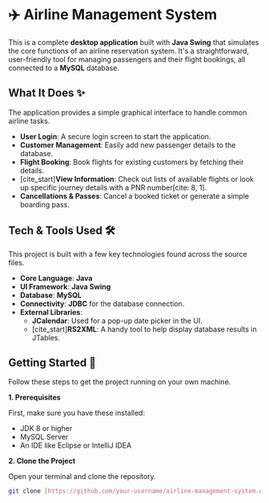 # ✈️ Airline Management System

This is a complete **desktop application** built with **Java Swing** that simulates the core functions of an airline reservation system. It's a straightforward, user-friendly tool for managing passengers and their flight bookings, all connected to a **MySQL** database.



## What It Does ✨

The application provides a simple graphical interface to handle common airline tasks.

* **User Login**: A secure login screen to start the application.
* **Customer Management**: Easily add new passenger details to the database.
* **Flight Booking**: Book flights for existing customers by fetching their details.
* [cite_start]**View Information**: Check out lists of available flights or look up specific journey details with a PNR number[cite: 8, 1].
* **Cancellations & Passes**: Cancel a booked ticket or generate a simple boarding pass.

## Tech & Tools Used 🛠️

This project is built with a few key technologies found across the source files.

* **Core Language**: **Java**
* **UI Framework**: **Java Swing**
* **Database**: **MySQL**
* **Connectivity**: **JDBC** for the database connection.
* **External Libraries**:
    * **JCalendar**: Used for a pop-up date picker in the UI.
    * [cite_start]**RS2XML**: A handy tool to help display database results in JTables.

## Getting Started 🚀

Follow these steps to get the project running on your own machine.

**1. Prerequisites**

First, make sure you have these installed:
* JDK 8 or higher
* MySQL Server
* An IDE like Eclipse or IntelliJ IDEA

**2. Clone the Project**

Open your terminal and clone the repository.
```bash
git clone [https://github.com/your-username/airline-management-system.git](https://github.com/your-username/airline-management-system.git)
